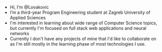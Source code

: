 - Hi, I’m @Lovakovic
- I’m a third-year Program Engineering student at Zagreb University of Applied Sciences
- I'm interested in learning about wide range of Computer Science topics, but currently I'm focused on full stack web applications and neural networks
- Currently I don't have any projects of mine that I'd like to collaborate on as I'm still mostly in the learning phase of most technologies I use.

<!---
Lovakovic/Lovakovic is a ✨ special ✨ repository because its `README.md` (this file) appears on your GitHub profile.
You can click the Preview link to take a look at your changes.
--->
